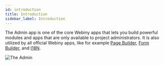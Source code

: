 ```yaml
---
id: introduction
title: Introduction
sidebar_label: Introduction
---
```


The Admin app is one of the core Webiny apps that lets you build powerful modules and apps that are only available to project administrators. It is also utilized by all official Webiny apps, like for example [Page Builder](http://localhost:3001/docs/webiny-apps/page-builder/getting-started), [Form Builder](http://localhost:3001/docs/webiny-apps/form-builder/introduction), and [I18N](http://localhost:3001/docs/webiny-apps/i18n/introduction).

![The Admin](/img/webiny-apps/admin/introduction/admin.png)
